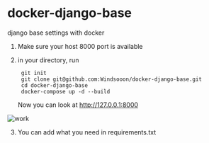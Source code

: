 # docker-django-base
django base settings with docker

1. Make sure your host 8000 port is available
2. in your directory, run 

        git init
        git clone git@github.com:Windsooon/docker-django-base.git
        cd docker-django-base
        docker-compose up -d --build

    Now you can look at http://127.0.0.1:8000


![work](https://raw.githubusercontent.com/Windsooon/django-hackathon/master/imgs/work.png)

3. You can add what you need in requirements.txt
